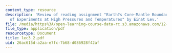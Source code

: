 ```yaml
---
content_type: resource
description: 'Review of reading assignment "Earth?s Core-Mantle Boundary: Results
  of Experiments at High Pressures and Temperatures" by Einat Lev.'
file: /media/https%3A/open-learning-course-data-rc.s3.amazonaws.com/12-570-structure-and-dynamics-of-the-cmb-region-spring-2004/26ac615da2aae7fc7b68d086928f42af_lec3_2.pdf
file_type: application/pdf
resourcetype: Document
title: lec3_2.pdf
uid: 26ac615d-a2aa-e7fc-7b68-d086928f42af
---
```

